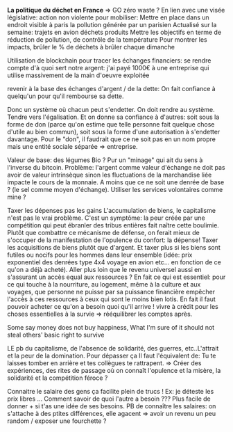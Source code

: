 **La politique du déchet en France** 
=> GO zéro waste ?
En lien avec une visée législative: action non violente pour mobiliser:
Mettre en place dans un endroit visible à paris la pollution générée par un parisien
Actualisé sur la semaine:
trajets en avion
déchets produits
Mettre les objectifs en terme de réduction de pollution, de contrôle de la température
Pour montrer les impacts, brûler le % de déchets à brûler chaque dimanche



Utilisation de blockchain pour tracer les échanges financiers: se rendre compte d'à quoi sert notre argent: j'ai payé 1000€ à une entreprise qui utilise massivement de la main d'oeuvre exploitée 

revenir à la base des échanges d'argent / de la dette:
On fait confiance à quelqu'un pour qu'il rembourse sa dette.

Donc un système où chacun peut s'endetter. On doit rendre au système. Tendre vers l'égalisation. Et on donne sa confiance à d'autres: soit sous la forme de don (parce qu'on estime que telle personne fait quelque chose d'utile au bien commun), soit sous la forme d'une autorisation à s'endetter davantage. Pour le "don", il faudrait que ce ne soit pas en un nom propre mais une entité sociale séparée => entreprise.

Valeur de base: des légumes Bio ? Pur un "minage" qui ait du sens à l'inverse du bitcoin. Problème: l'argent comme valeur d'échange ne doit pas avoir de valeur intrinsèque sinon les fluctuations de la marchandise liée impacte le cours de la monnaie. A moins que ce ne soit une denrée de base ? (le sel comme moyen d'échange). Utiliser les services volontaires comme mine ?

Taxer les dépenses pas les gains
L'accumulation de biens, le capitalisme n'est pas le vrai problème. C'est un symptôme: la peur créée par une compétition qui peut ébranler des tribus entières fait naître cette boulimie. Plutôt que combattre ce mécanisme de défense, on ferait mieux de s'occuper de la manifestation de l'opulence du confort: la dépense! Taxer les acquisitions de biens plutôt que d'argent. Et taxer plus si les biens sont futiles ou nocifs pour les hommes dans leur ensemble (idée: prix exponentiel des denrées type 4x4 voyage en avion etc... en fonction de ce qu'on a déjà acheté). Aller plus loin que le revenu universel aussi en s'assurant un accès equal aux ressources ? 
En fait ce qui est essentiel: pour ce qui touche à la nourriture, au logement, même à la culture et aux voyages, que personne ne puisse par sa puissance financière empêcher l'accès à ces ressources à ceux qui sont le moins bien lotis.
En fait il faut pouvoir acheter ce qu'on a besoin quoi qu'il arrive ! vivre à crédit pour les choses essentielles à la survie => rééquilibrer les comptes après.

Some say money does not buy happiness, What I'm sure of it should not steal others' basic right to survive

LE pb du capitalisme, de l'absence de solidarité, des guerres, etc..L'attrait et la peur de la domination. Pour dépasser ça Il faut l'équivalent de:
Tu te laisses tomber en arrière et tes collègues te rattrapent.
=> Créer des expériences, des rites de passage où on connaît l'opulence et la misère, la solidarité et la compétition féroce ?

Connaitre le salaire des gens ça facilite plein de trucs !
Ex: je déteste les prix libres ... Comment savoir de quoi l'autre a besoin ???
Plus facile de donner + si t'as une idée de ses besoins.
PB de connaître les salaires: on s'attache à des ptites différences, elle agacent => avoir un revenu un peu random / exposer une fourchette ?